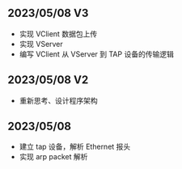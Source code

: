 ## 2023/05/08 V3
- 实现 VClient 数据包上传
- 实现 VServer
- 编写 VClient 从 VServer 到 TAP 设备的传输逻辑

## 2023/05/08 V2
- 重新思考、设计程序架构

## 2023/05/08
- 建立 tap 设备，解析 Ethernet 报头
- 实现 arp packet 解析